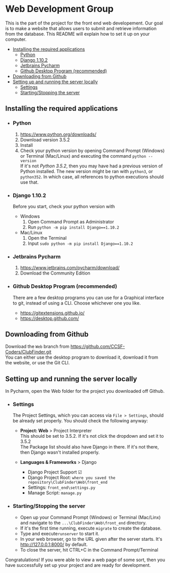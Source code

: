 # Web Development Group
This is the part of the project for the front end web developement. Our goal is to make a website that allows users to submit and retrieve information from the database. This README will explain how to set it up on your computer.

* [Installing the required applications](#installing-the-required-applications)
    * [Python](#python)
    * [Django 1.10.2](#django-1102)
    * [Jetbrains Pycharm](#jetbrains-pycharm)
    * [Github Desktop Program (recommended)](#github-desktop-program-recommended)
* [Downloading from Github](#downloading-from-github)
* [Setting up and running the server locally](#setting-up-and-running-the-server-locally)
    * [Settings](#settings) 
    * [Starting/Stopping the server](#startingstopping-the-server)

## Installing the required applications

* ###  Python 
    1. https://www.python.org/downloads/
    2. Download version 3.5.2
    3. Install
    4. Check your python version by opening Command Prompt (Windows) or Terminal (Mac/Linux) and executing the command `python --version`  
    If it's not *Python 3.5.2*, then you may have had a previous version of Python installed. The new version might be ran with `python3`, or `python352`. In which case, all references to python executions should use that.

* ### Django 1.10.2
    Before you start, check your python version with 
    * Windows
        1. Open Command Prompt as Administrator
        2. Run `python -m pip install Django==1.10.2`
    * Mac/Linux
        1. Open the Terminal
        2. Input `sudo python -m pip install Django==1.10.2`


* ### Jetbrains Pycharm 
    1. https://www.jetbrains.com/pycharm/download/
    2. Download the Community Edition

* ### Github Desktop Program (recommended)
    There are a few desktop programs you can use for a Graphical interface to git, instead of using a CLI. Choose whichever one you like.
    * https://gitextensions.github.io/
    * https://desktop.github.com/

## Downloading from Github

Download the `Web` branch from https://github.com/CCSF-Coders/ClubFinder.git  
You can either use the desktop program to download it, download it from the website, or use the Git CLI.

## Setting up and running the server locally
In Pycharm, open the Web folder for the project you downloaded off Github.

* ### Settings
    The Project Settings, which you can access via `File > Settings`, should be already set properly. You should check the following anyway:

    * **Project: Web** > Project Interpreter  
    This should be set to 3.5.2. If it's not click the dropdown and set it to 3.5.2  
    The Package list should also have Django in there. If it's not there, then Django wasn't installed properly.
    
    * **Languages & Frameworks** > Django  
        * Django Project Support ☑
        * Django Project Root: `where you saved the repository\ClubFinder\Web\front_end`
        * Settings: `front_end\settings.py`
        * Manage Script: `manage.py`
        
 * ### Starting/Stopping the server
    
    * Open up your Command Prompt (Windows) or Terminal (Mac/Linx) and navigate to the `...\ClubFinder\Web\front_end` directory.
    * If it's the first time running, execute `migrate` to create the database.
    * Type and execute`runserver` to start it.
    * In your web browser, go to the URL given after the server starts. It's  http://127.0.0.1:8000/ by default.
    * To close the server, hit CTRL+C in the Command Prompt/Terminal

Congratulations! If you were able to view a web page of some sort, then you have successfully set up your project and are ready for development.